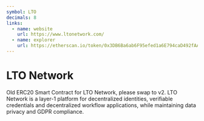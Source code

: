 ```yaml
---
symbol: LTO
decimals: 8
links:
  - name: website
    url: https://www.ltonetwork.com/
  - name: explorer
    url: https://etherscan.io/token/0x3DB6Ba6ab6F95efed1a6E794caD492fAAabF294D
---
```


# LTO Network

Old ERC20 Smart Contract for LTO Network, please swap to v2. LTO Network is a layer-1 platform for decentralized identities, verifiable credentials and decentralized workflow applications, while maintaining data privacy and GDPR compliance.
